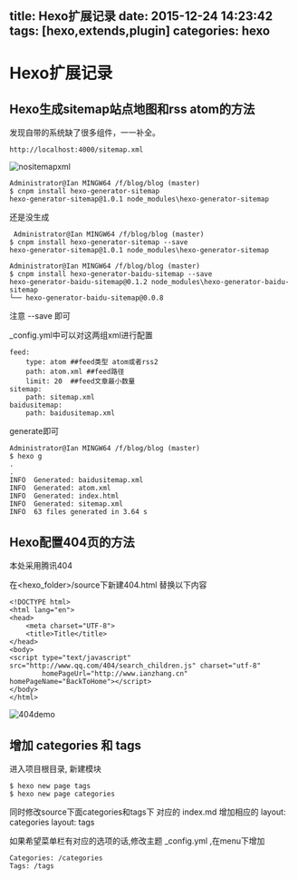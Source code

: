 title: Hexo扩展记录
date: 2015-12-24 14:23:42
tags: [hexo,extends,plugin]
categories: hexo
---
# Hexo扩展记录
## Hexo生成sitemap站点地图和rss atom的方法
发现自带的系统缺了很多组件，一一补全。

    http://localhost:4000/sitemap.xml
![nositemapxml](/attachpic/nositemapxml.jpg)

    Administrator@Ian MINGW64 /f/blog/blog (master)
    $ cnpm install hexo-generator-sitemap
    hexo-generator-sitemap@1.0.1 node_modules\hexo-generator-sitemap

还是没生成

     Administrator@Ian MINGW64 /f/blog/blog (master)
    $ cnpm install hexo-generator-sitemap --save
    hexo-generator-sitemap@1.0.1 node_modules\hexo-generator-sitemap

    Administrator@Ian MINGW64 /f/blog/blog (master)
    $ cnpm install hexo-generator-baidu-sitemap --save
    hexo-generator-baidu-sitemap@0.1.2 node_modules\hexo-generator-baidu-sitemap
    └── hexo-generator-baidu-sitemap@0.0.8

注意 --save 即可

_config.yml中可以对这两组xml进行配置

    feed:
        type: atom ##feed类型 atom或者rss2
        path: atom.xml ##feed路径
        limit: 20  ##feed文章最小数量
    sitemap:
        path: sitemap.xml
    baidusitemap:
        path: baidusitemap.xml

generate即可

    Administrator@Ian MINGW64 /f/blog/blog (master)
    $ hexo g
    .
    .
    INFO  Generated: baidusitemap.xml
    INFO  Generated: atom.xml
    INFO  Generated: index.html
    INFO  Generated: sitemap.xml
    INFO  63 files generated in 3.64 s


## Hexo配置404页的方法
本处采用腾讯404

在<hexo_folder>/source下新建404.html
替换以下内容

    <!DOCTYPE html>
    <html lang="en">
    <head>
        <meta charset="UTF-8">
        <title>Title</title>
    </head>
    <body>
    <script type="text/javascript" src="http://www.qq.com/404/search_children.js" charset="utf-8"
            homePageUrl="http://www.ianzhang.cn" homePageName="BackToHome"></script>
    </body>
    </html>
    
![404demo](/attachpic/404demo.jpg)

## 增加 categories 和 tags
进入项目根目录, 新建模块
    
    $ hexo new page tags
    $ hexo new page categories
    
同时修改source下面categories和tags下 对应的 index.md
增加相应的 layout: categories   layout: tags
    
如果希望菜单栏有对应的选项的话,修改主题 _config.yml ,在menu下增加  
    
    Categories: /categories
    Tags: /tags

